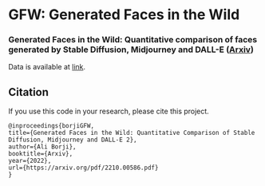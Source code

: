# GFW: Generated Faces in the Wild

### Generated Faces in the Wild: Quantitative comparison of faces generated by Stable Diffusion, Midjourney and DALL-E ([Arxiv](https://arxiv.org/pdf/2210.00586.pdf))

Data is available at [link](https://drive.google.com/file/d/16BXO1fgN08UGLLeA5ZNU9bhwAkcAOdci/view).





## Citation

If you use this code in your research, please cite this project.

```
@inproceedings{borjiGFW,
title={Generated Faces in the Wild: Quantitative Comparison of Stable Diffusion, Midjourney and DALL-E 2},
author={Ali Borji},
booktitle={Arxiv},
year={2022},
url={https://arxiv.org/pdf/2210.00586.pdf}
}
